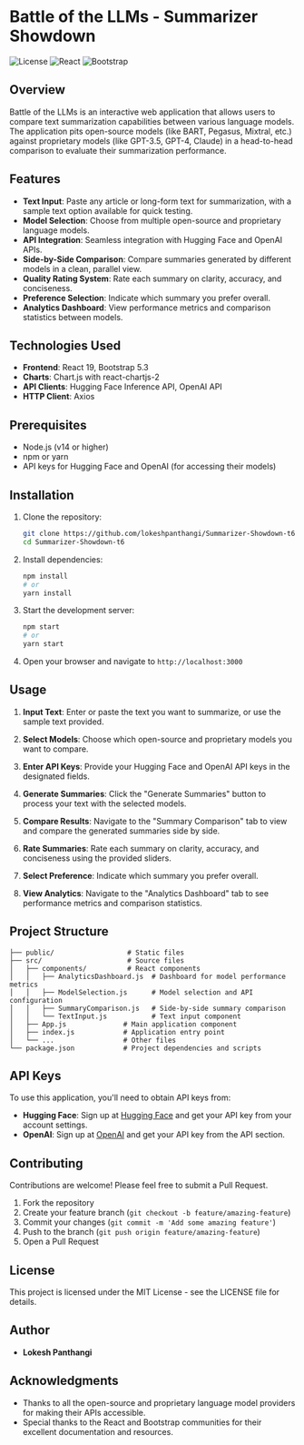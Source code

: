 # Battle of the LLMs - Summarizer Showdown

![License](https://img.shields.io/badge/license-MIT-blue.svg)
![React](https://img.shields.io/badge/React-19.1.0-61DAFB.svg)
![Bootstrap](https://img.shields.io/badge/Bootstrap-5.3.6-7952B3.svg)

## Overview

Battle of the LLMs is an interactive web application that allows users to compare text summarization capabilities between various language models. The application pits open-source models (like BART, Pegasus, Mixtral, etc.) against proprietary models (like GPT-3.5, GPT-4, Claude) in a head-to-head comparison to evaluate their summarization performance.

## Features

- **Text Input**: Paste any article or long-form text for summarization, with a sample text option available for quick testing.
- **Model Selection**: Choose from multiple open-source and proprietary language models.
- **API Integration**: Seamless integration with Hugging Face and OpenAI APIs.
- **Side-by-Side Comparison**: Compare summaries generated by different models in a clean, parallel view.
- **Quality Rating System**: Rate each summary on clarity, accuracy, and conciseness.
- **Preference Selection**: Indicate which summary you prefer overall.
- **Analytics Dashboard**: View performance metrics and comparison statistics between models.

## Technologies Used

- **Frontend**: React 19, Bootstrap 5.3
- **Charts**: Chart.js with react-chartjs-2
- **API Clients**: Hugging Face Inference API, OpenAI API
- **HTTP Client**: Axios

## Prerequisites

- Node.js (v14 or higher)
- npm or yarn
- API keys for Hugging Face and OpenAI (for accessing their models)

## Installation

1. Clone the repository:
   ```bash
   git clone https://github.com/lokeshpanthangi/Summarizer-Showdown-t6.git
   cd Summarizer-Showdown-t6
   ```

2. Install dependencies:
   ```bash
   npm install
   # or
   yarn install
   ```

3. Start the development server:
   ```bash
   npm start
   # or
   yarn start
   ```

4. Open your browser and navigate to `http://localhost:3000`

## Usage

1. **Input Text**: Enter or paste the text you want to summarize, or use the sample text provided.

2. **Select Models**: Choose which open-source and proprietary models you want to compare.

3. **Enter API Keys**: Provide your Hugging Face and OpenAI API keys in the designated fields.

4. **Generate Summaries**: Click the "Generate Summaries" button to process your text with the selected models.

5. **Compare Results**: Navigate to the "Summary Comparison" tab to view and compare the generated summaries side by side.

6. **Rate Summaries**: Rate each summary on clarity, accuracy, and conciseness using the provided sliders.

7. **Select Preference**: Indicate which summary you prefer overall.

8. **View Analytics**: Navigate to the "Analytics Dashboard" tab to see performance metrics and comparison statistics.

## Project Structure

```
├── public/                  # Static files
├── src/                     # Source files
│   ├── components/          # React components
│   │   ├── AnalyticsDashboard.js  # Dashboard for model performance metrics
│   │   ├── ModelSelection.js      # Model selection and API configuration
│   │   ├── SummaryComparison.js   # Side-by-side summary comparison
│   │   └── TextInput.js           # Text input component
│   ├── App.js              # Main application component
│   ├── index.js            # Application entry point
│   └── ...                 # Other files
└── package.json            # Project dependencies and scripts
```

## API Keys

To use this application, you'll need to obtain API keys from:

- **Hugging Face**: Sign up at [Hugging Face](https://huggingface.co/) and get your API key from your account settings.
- **OpenAI**: Sign up at [OpenAI](https://openai.com/) and get your API key from the API section.

## Contributing

Contributions are welcome! Please feel free to submit a Pull Request.

1. Fork the repository
2. Create your feature branch (`git checkout -b feature/amazing-feature`)
3. Commit your changes (`git commit -m 'Add some amazing feature'`)
4. Push to the branch (`git push origin feature/amazing-feature`)
5. Open a Pull Request

## License

This project is licensed under the MIT License - see the LICENSE file for details.

## Author

- **Lokesh Panthangi**

## Acknowledgments

- Thanks to all the open-source and proprietary language model providers for making their APIs accessible.
- Special thanks to the React and Bootstrap communities for their excellent documentation and resources.
